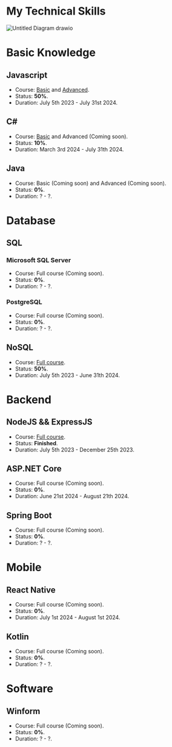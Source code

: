 # My Technical Skills

![Untitled Diagram drawio](https://github.com/homanhquan1812/My-Technical-Skills/assets/130955957/dcddf438-897f-4419-994e-dc13a116af38)

# Basic Knowledge
## Javascript
* Course: [Basic](https://fullstack.edu.vn/learning/javascript-co-ban) and [Advanced](https://fullstack.edu.vn/learning/javascript-nang-cao).
* Status: <b>50%</b>.
* Duration: July 5th 2023 - July 31st 2024. 
## C#
* Course: [Basic](https://youtu.be/YrtFtdTTfv0?si=LHVkNG1ercbSVPUG) and Advanced (Coming soon).
* Status: <b>10%</b>.
* Duration: March 3rd 2024 - July 31th 2024. 
## Java
* Course: Basic (Coming soon) and Advanced (Coming soon).
* Status: <b>0%</b>.
* Duration: ? - ?.
# Database
## SQL
### Microsoft SQL Server
* Course: Full course (Coming soon).
* Status: <b>0%</b>.
* Duration: ? - ?.
### PostgreSQL
* Course: Full course (Coming soon).
* Status: <b>0%</b>.
* Duration: ? - ?. 
## NoSQL
* Course: [Full course](https://www.youtube.com/watch?v=aDd4HiGQSIU).
* Status: <b>50%</b>.
* Duration: July 5th 2023 - June 31th 2024. 
# Backend
## NodeJS && ExpressJS
* Course: [Full course](https://fullstack.edu.vn/learning/nodejs).
* Status: <b>Finished</b>.
* Duration: July 5th 2023 - December 25th 2023.
## ASP.NET Core
* Course: Full course (Coming soon).
* Status: <b>0%</b>.
* Duration: June 21st 2024 - August 21th 2024. 
## Spring Boot
* Course: Full course (Coming soon).
* Status: <b>0%</b>.
* Duration: ? - ?. 
# Mobile
## React Native
* Course: Full course (Coming soon).
* Status: <b>0%</b>.
* Duration: July 1st 2024 - August 1st 2024. 
## Kotlin
* Course: Full course (Coming soon).
* Status: <b>0%</b>.
* Duration: ? - ?. 
# Software
## Winform
* Course: Full course (Coming soon).
* Status: <b>0%</b>.
* Duration: ? - ?. 

